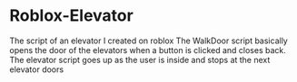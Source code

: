 # Roblox-Elevator
The script of an elevator I created on roblox
The WalkDoor script basically opens the door of the elevators when a button is clicked and closes back.
The elevator script goes up as the user is inside and stops at the next elevator doors
